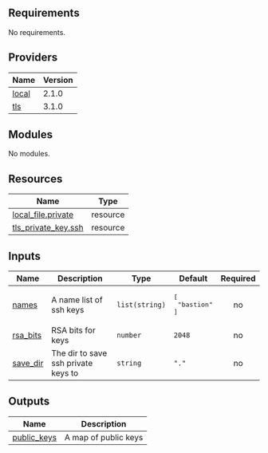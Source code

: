 ## Requirements

No requirements.

## Providers

| Name | Version |
|------|---------|
| <a name="provider_local"></a> [local](#provider\_local) | 2.1.0 |
| <a name="provider_tls"></a> [tls](#provider\_tls) | 3.1.0 |

## Modules

No modules.

## Resources

| Name | Type |
|------|------|
| [local_file.private](https://registry.terraform.io/providers/hashicorp/local/latest/docs/resources/file) | resource |
| [tls_private_key.ssh](https://registry.terraform.io/providers/hashicorp/tls/latest/docs/resources/private_key) | resource |

## Inputs

| Name | Description | Type | Default | Required |
|------|-------------|------|---------|:--------:|
| <a name="input_names"></a> [names](#input\_names) | A name list of ssh keys | `list(string)` | <pre>[<br>  "bastion"<br>]</pre> | no |
| <a name="input_rsa_bits"></a> [rsa\_bits](#input\_rsa\_bits) | RSA bits for keys | `number` | `2048` | no |
| <a name="input_save_dir"></a> [save\_dir](#input\_save\_dir) | The dir to save ssh private keys to | `string` | `"."` | no |

## Outputs

| Name | Description |
|------|-------------|
| <a name="output_public_keys"></a> [public\_keys](#output\_public\_keys) | A map of public keys |
